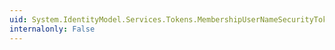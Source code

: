 ```yaml
---
uid: System.IdentityModel.Services.Tokens.MembershipUserNameSecurityTokenHandler.#ctor
internalonly: False
---
```

